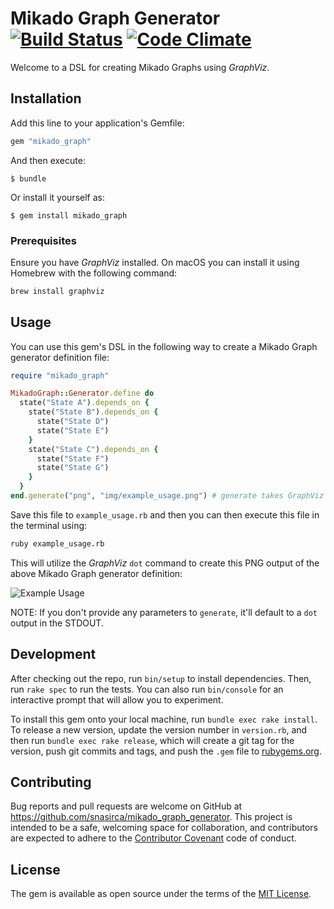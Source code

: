 # Mikado Graph Generator [![Build Status](https://travis-ci.org/snasirca/mikado_graph_generator.svg?branch=master)](https://travis-ci.org/snasirca/mikado_graph_generator) [![Code Climate](https://codeclimate.com/github/snasirca/mikado_graph_generator/badges/gpa.svg)](https://codeclimate.com/github/snasirca/mikado_graph_generator)

Welcome to a DSL for creating Mikado Graphs using *GraphViz*.

## Installation

Add this line to your application's Gemfile:

```ruby
gem "mikado_graph"
```

And then execute:

    $ bundle

Or install it yourself as:

    $ gem install mikado_graph

### Prerequisites

Ensure you have *GraphViz* installed. On macOS you can install it using Homebrew with the following command:

```bash
brew install graphviz
```

## Usage

You can use this gem's DSL in the following way to create a Mikado Graph generator definition file:

```ruby
require "mikado_graph"

MikadoGraph::Generator.define do
  state("State A").depends_on {
    state("State B").depends_on {
      state("State D")
      state("State E")
    }
    state("State C").depends_on {
      state("State F")
      state("State G")
    }
  }
end.generate("png", "img/example_usage.png") # generate takes GraphViz format and output path
```

Save this file to `example_usage.rb` and then you can then execute this file in the terminal using:

```bash
ruby example_usage.rb
```

This will utilize the *GraphViz* `dot` command to create this PNG output of the above Mikado Graph generator definition:

![Example Usage](https://github.com/snasirca/mikado_graph_generator/blob/master/img/example_usage.png)

NOTE: If you don't provide any parameters to `generate`, it'll default to a `dot` output in the STDOUT.

## Development

After checking out the repo, run `bin/setup` to install dependencies. Then, run `rake spec` to run the tests. You can also run `bin/console` for an interactive prompt that will allow you to experiment.

To install this gem onto your local machine, run `bundle exec rake install`. To release a new version, update the version number in `version.rb`, and then run `bundle exec rake release`, which will create a git tag for the version, push git commits and tags, and push the `.gem` file to [rubygems.org](https://rubygems.org).

## Contributing

Bug reports and pull requests are welcome on GitHub at https://github.com/snasirca/mikado_graph_generator. This project is intended to be a safe, welcoming space for collaboration, and contributors are expected to adhere to the [Contributor Covenant](http://contributor-covenant.org) code of conduct.

## License

The gem is available as open source under the terms of the [MIT License](http://opensource.org/licenses/MIT).
